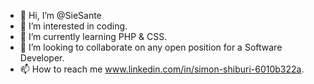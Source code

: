 - 👋 Hi, I’m @SieSante
- 👀 I’m interested in coding.
- 🌱 I’m currently learning PHP & CSS.
- 💞️ I’m looking to collaborate on any open position for a Software Developer.
- 📫 How to reach me www.linkedin.com/in/simon-shiburi-6010b322a.

<!---
SieSante/SieSante is a ✨ special ✨ repository because its `README.md` (this file) appears on your GitHub profile.
You can click the Preview link to take a look at your changes.
--->
